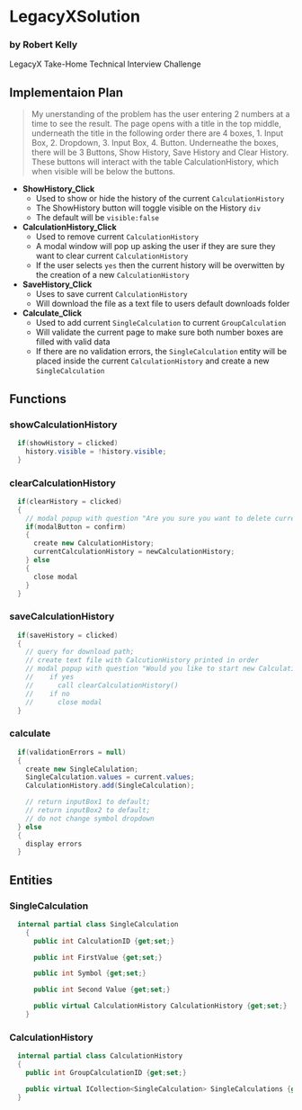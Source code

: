 # LegacyXSolution
### by Robert Kelly
LegacyX Take-Home Technical Interview Challenge

## Implementaion Plan
  > My unerstanding of the problem has the user entering 2 numbers at a time to see the result. The page opens with a title in the top middle, underneath the title in the following order there are 4 boxes, 1. Input Box, 2. Dropdown, 3. Input Box, 4. Button. Underneathe the boxes, there will be 3 Buttons, Show History, Save History and Clear History. These buttons will interact with the table CalculationHistory, which when visible will be below the buttons.
  - **ShowHistory_Click**
    - Used to show or hide the history of the current `CalculationHistory`
    - The ShowHistory button will toggle visible on the History `div`
    - The default will be `visible:false`
  - **CalculationHistory_Click**
    - Used to remove current `CalculationHistory`
    - A modal window will pop up asking the user if they are sure they want to clear current `CalculationHistory`
    - If the user selects `yes` then the current history will be overwitten by the creation of a new `CalculationHistory`
  - **SaveHistory_Click**
    - Uses to save current `CalculationHistory`
    - Will download the file as a text file to users default downloads folder
  - **Calculate_Click**
    - Used to add current `SingleCalculation` to current `GroupCalculation`
    - Will validate the current page to make sure both number boxes are filled with valid data
    - If there are no validation errors, the `SingleCalculation` entity will be placed inside the current `CalculationHistory` and create a new `SingleCalculation`

## Functions
  ### showCalculationHistory
  ```csharp
    if(showHistory = clicked)
      history.visible = !history.visible;
    }
  ```
  
  ### clearCalculationHistory
  ```csharp
    if(clearHistory = clicked)
    {   
      // modal popup with question "Are you sure you want to delete current History?"
      if(modalButton = confirm)
      {
        create new CalculationHistory;
        currentCalculationHistory = newCalculationHistory;
      } else 
      {
        close modal
      }
    }
  ```
  
  ### saveCalculationHistory
  ```csharp
    if(saveHistory = clicked)
    {
      // query for download path;
      // create text file with CalcutionHistory printed in order
      // modal popup with question "Would you like to start new Calculation Group?"
      //    if yes
      //      call clearCalculationHistory()
      //    if no
      //      close modal
    }
  ```
  
  ### calculate
  ```csharp
    if(validationErrors = null)
    {
      create new SingleCalulation;
      SingleCalculation.values = current.values;
      CalculationHistory.add(SingleCalculation);

      // return inputBox1 to default;
      // return inputBox2 to default;
      // do not change symbol dropdown
    } else
    {
      display errors
    }
  ```
  
## Entities
  ### SingleCalculation
  ```csharp
    internal partial class SingleCalculation
      {
        public int CalculationID {get;set;}

        public int FirstValue {get;set;}

        public int Symbol {get;set;}

        public int Second Value {get;set;}

        public virtual CalculationHistory CalculationHistory {get;set;}
      }
  ```
  
  ### CalculationHistory
  ```csharp
    internal partial class CalculationHistory
    {
      public int GroupCalculationID {get;set;}

      public virtual ICollection<SingleCalculation> SingleCalculations {get;set;}
    }
  ```
